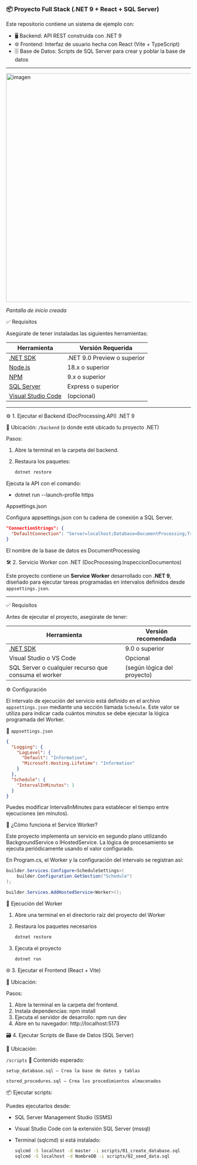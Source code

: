 ### 📦 Proyecto Full Stack (.NET 9 + React + SQL Server)

Este repositorio contiene un sistema de ejemplo con:

- 🖥 Backend: API REST construida con .NET 9
- 🌐 Frontend: Interfaz de usuario hecha con React (Vite + TypeScript)
- 🗄 Base de Datos: Scripts de SQL Server para crear y poblar la base de datos

---
<img width="813" height="624" alt="imagen" src="https://github.com/user-attachments/assets/5f233bdc-15db-45d1-aaa5-a1fed33285a8" />

*Pantalla de inicio creada*

✅ Requisitos

Asegúrate de tener instaladas las siguientes herramientas:

| Herramienta       | Versión Requerida |
|-------------------|-------------------|
| [.NET SDK](https://dotnet.microsoft.com/en-us/download/dotnet/9.0) | .NET 9.0 Preview o superior |
| [Node.js](https://nodejs.org/)        | 18.x o superior |
| [NPM](https://www.npmjs.com/)         | 9.x o superior |
| [SQL Server](https://www.microsoft.com/en-us/sql-server/) | Express o superior |
| [Visual Studio Code](https://code.visualstudio.com/) | (opcional) |

---

⚙️ 1. Ejecutar el Backend (DocProcessing.API) .NET 9

📁 Ubicación:
`/backend` (o donde esté ubicado tu proyecto .NET)

Pasos:

1. Abre la terminal en la carpeta del backend.
2. Restaura los paquetes:

   ```bash
   dotnet restore

Ejecuta la API con el comando:

- dotnet run --launch-profile https


Appsettings.json

Configura appsettings.json con tu cadena de conexión a SQL Server.

```json
"ConnectionStrings": {
  "DefaultConnection": "Server=localhost;Database=DocumentProcessing;Trusted_Connection=True;TrustServerCertificate=True"
}
```

El nombre de la base de datos es DocumentProcessing

🛠️ 2. Servicio Worker con .NET (DocProcessing.InspeccionDocumentos)

Este proyecto contiene un **Service Worker** desarrollado con **.NET 9**, diseñado para ejecutar tareas programadas en intervalos definidos desde `appsettings.json`.

---

✅ Requisitos

Antes de ejecutar el proyecto, asegúrate de tener:

| Herramienta       | Versión recomendada |
|-------------------|---------------------|
| [.NET SDK](https://dotnet.microsoft.com/en-us/download/dotnet/9.0) | 9.0 o superior |
| Visual Studio o VS Code | Opcional |
| SQL Server o cualquier recurso que consuma el worker | (según lógica del proyecto) |

⚙️ Configuración

El intervalo de ejecución del servicio está definido en el archivo `appsettings.json` mediante una sección llamada `Schedule`. Este valor se utiliza para indicar cada cuántos minutos se debe ejecutar la lógica programada del Worker.

📄 `appsettings.json`

```json
{
  "Logging": {
    "LogLevel": {
      "Default": "Information",
      "Microsoft.Hosting.Lifetime": "Information"
    }
  },
  "Schedule": {
    "IntervalInMinutes": 1
  }
}
```

Puedes modificar IntervalInMinutes para establecer el tiempo entre ejecuciones (en minutos).

🧩 ¿Cómo funciona el Service Worker?

Este proyecto implementa un servicio en segundo plano utilizando BackgroundService o IHostedService. La lógica de procesamiento se ejecuta periódicamente usando el valor configurado.

En Program.cs, el Worker y la configuración del intervalo se registran así:

```csharp
builder.Services.Configure<ScheduleSettings>(
    builder.Configuration.GetSection("Schedule")
);

builder.Services.AddHostedService<Worker>();
```

🚀 Ejecución del Worker

1. Abre una terminal en el directorio raíz del proyecto del Worker

2. Restaura los paquetes necesarios

   ```bash
   dotnet restore

3. Ejecuta el proyecto

   ```bash
   dotnet run


🌐 3. Ejecutar el Frontend (React + Vite)

📁 Ubicación:

Pasos:
1. Abre la terminal en la carpeta del frontend.
2. Instala dependencias:
  npm install
3. Ejecuta el servidor de desarrollo:
  npm run dev
4. Abre en tu navegador:
  http://localhost:5173

🗃️ 4. Ejecutar Scripts de Base de Datos (SQL Server)

📁 Ubicación:

`/scripts`
📝 Contenido esperado:

    setup_database.sql – Crea la base de datos y tablas

    stored_procedures.sql – Crea los procedimientos almacenados

📦 Ejecutar scripts:

Puedes ejecutarlos desde:

- SQL Server Management Studio (SSMS)

- Visual Studio Code con la extensión SQL Server (mssql)

- Terminal (sqlcmd) si está instalado:
   ```bash
   sqlcmd -S localhost -d master -i scripts/01_create_database.sql
   sqlcmd -S localhost -d NombreDB -i scripts/02_seed_data.sql
   ```
   

